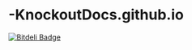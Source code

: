 # -KnockoutDocs.github.io


[![Bitdeli Badge](https://d2weczhvl823v0.cloudfront.net/rogergui3000/-knockoutdocs.github.io/trend.png)](https://bitdeli.com/free "Bitdeli Badge")

